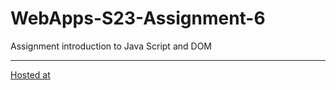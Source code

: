 
# WebApps-S23-Assignment-6
Assignment introduction to Java Script and DOM
***
[Hosted at](https://44-563-web-apps-s23.github.io/44563-webapps-s23-assignment6-niharika6218/painter.html)